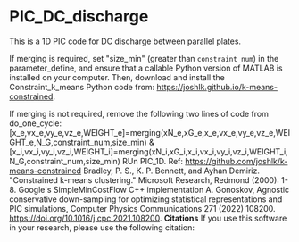 # PIC_DC_discharge
This is a 1D PIC code for DC discharge between parallel plates.

If merging is required, set "size_min" (greater than `constraint_num`) in the parameter_define, and ensure that a callable Python version of MATLAB is installed on your computer. Then, download and install the Constraint_k_means Python code from:  https://joshlk.github.io/k-means-constrained.

If merging is not required, remove the following two lines of code from do_one_cycle: [x_e,vx_e,vy_e,vz_e,WEIGHT_e]=merging(xN_e,xG_e,x_e,vx_e,vy_e,vz_e,WEIGHT_e,N_G,constraint_num,size_min) & [x_i,vx_i,vy_i,vz_i,WEIGHT_i]=merging(xN_i,xG_i,x_i,vx_i,vy_i,vz_i,WEIGHT_i,N_G,constraint_num,size_min)
RUn PIC_1D.
Ref:
https://github.com/joshlk/k-means-constrained
Bradley, P. S., K. P. Bennett, and Ayhan Demiriz. "Constrained k-means clustering." Microsoft Research, Redmond (2000): 1-8.
Google's SimpleMinCostFlow C++ implementation
A. Gonoskov, Agnostic conservative down-sampling for optimizing statistical representations and PIC simulations, Computer Physics Communications 271 (2022) 108200. https://doi.org/10.1016/j.cpc.2021.108200.
**Citations**
If you use this software in your research, please use the following citation:
